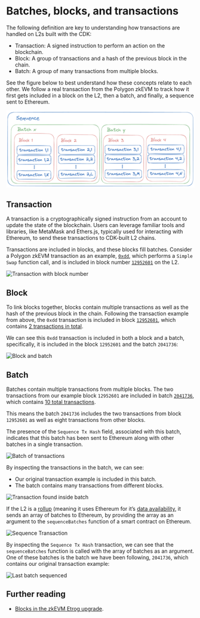 # Batches, blocks, and transactions

The following definition are key to understanding how transactions are handled on L2s built with the CDK:

- Transaction: A signed instruction to perform an action on the blockchain.
- Block: A group of transactions and a hash of the previous block in the chain.
- Batch: A group of many transactions from multiple blocks.

See the figure below to best understand how these concepts relate to each other. We follow a real transaction from the Polygon zkEVM to track how it first gets included in a block on the L2, then a batch, and finally, a sequence sent to Ethereum.

![Batches, blocks, transactions](../../img/cdk/sequence-batch-block-transaction.png)

## Transaction

A transaction is a cryptographically signed instruction from an account to update the state of the blockchain. Users can leverage familiar tools and libraries, like MetaMask and Ethers.js, typically used for interacting with Ethereum, to send these transactions to CDK-built L2 chains.

Transactions are included in blocks, and these blocks fill batches. Consider a Polygon zkEVM transaction as an example, [`0xdd`](https://zkevm.polygonscan.com/tx/0xdd3f79c24886310ddf868ad1d36aadc6a3b6495048f68aad765c658c42426ef8), which performs a `Simple Swap` function call, and is included in block number [`12952601`](https://zkevm.polygonscan.com/block/12952601) on the L2.

![Transaction with block number](../../img/cdk/transaction-block.png)

## Block

To link blocks together, blocks contain multiple transactions as well as the hash of the previous block in the chain. Following the transaction example from above, the `0xdd` transaction is included in block [`12952601`](https://zkevm.polygonscan.com/block/12952601), which contains [2 transactions in total](https://zkevm.polygonscan.com/txs?block=12952601).

We can see this `0xdd` transaction is included in both a block and a batch, specifically, it is included in the block `12952601` and the batch `2041736`:

![Block and batch](../../img/cdk/block-batch.png)

## Batch

Batches contain multiple transactions from multiple blocks. The two transactions from our example block `12952601` are included in batch [`2041736`](https://zkevm.polygonscan.com/batch/2041736), which contains [10 total transactions](https://zkevm.polygonscan.com/txs?batch=2041736).

This means the batch `2041736` includes the two transactions from block `12952601` as well as eight transactions from other blocks.

The presence of the `Sequence Tx Hash` field, associated with this batch, indicates that this batch has been sent to Ethereum along with other batches in a single transaction.

![Batch of transactions](../../img/cdk/batch-overview.png)

By inspecting the transactions in the batch, we can see:

- Our original transaction example is included in this batch.
- The batch contains many transactions from different blocks.

![Transaction found inside batch](../../img/cdk/transaction-in-batch.png)

If the L2 is a [rollup](./layer2s.md) (meaning it uses Ethereum for it&rsquo;s [data availability](../glossary/index.md#data-availability), it sends an array of batches to Ethereum, by providing the array as an argument to the `sequenceBatches` function of a smart contract on Ethereum.

![Sequence Transaction](../../img/cdk/sequence-transaction.png)

By inspecting the `Sequence Tx Hash` transaction, we can see that the `sequenceBatches` function is called with the array of batches as an argument. One of these batches is the batch we have been following, `2041736`, which contains our original transaction example:

![Last batch sequenced](../../img/cdk/last-batch-sequenced.png)

## Further reading

- [Blocks in the zkEVM Etrog upgrade](../../zkEVM/architecture/protocol/etrog-upgrade.md/?h=blocks#etrog-blocks).